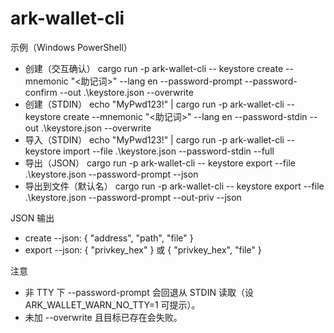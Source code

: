# ark-wallet-cli

示例（Windows PowerShell）
- 创建（交互确认）
  cargo run -p ark-wallet-cli -- keystore create --mnemonic "<助记词>" --lang en --password-prompt --password-confirm --out .\keystore.json --overwrite
- 创建（STDIN）
  echo "MyPwd123!" | cargo run -p ark-wallet-cli -- keystore create --mnemonic "<助记词>" --lang en --password-stdin --out .\keystore.json --overwrite
- 导入（STDIN）
  echo "MyPwd123!" | cargo run -p ark-wallet-cli -- keystore import --file .\keystore.json --password-stdin --full
- 导出（JSON）
  cargo run -p ark-wallet-cli -- keystore export --file .\keystore.json --password-prompt --json
- 导出到文件（默认名）
  cargo run -p ark-wallet-cli -- keystore export --file .\keystore.json --password-prompt --out-priv --json

JSON 输出
- create --json: { "address", "path", "file" }
- export --json: { "privkey_hex" } 或 { "privkey_hex", "file" }

注意
- 非 TTY 下 --password-prompt 会回退从 STDIN 读取（设 ARK_WALLET_WARN_NO_TTY=1 可提示）。
- 未加 --overwrite 且目标已存在会失败。